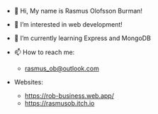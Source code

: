 - 👋 Hi, My name is Rasmus Olofsson Burman!
- 👀 I’m interested in web development!
- 🌱 I’m currently learning Express and MongoDB
- 📫 How to reach me: 
  - rasmus_ob@outlook.com

- Websites:
  - https://rob-business.web.app/
  - https://rasmusob.itch.io

